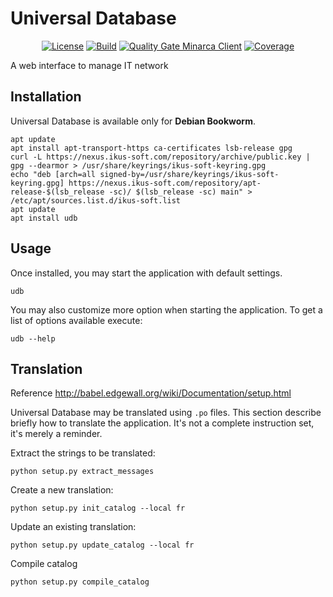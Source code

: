 # Universal Database

<p align="center">
<a href="LICENSE"><img alt="License" src="https://img.shields.io/badge/license-GPL--3.0-orange"></a>
<a href="https://gitlab.com/ikus-soft/udb/pipelines"><img alt="Build" src="https://gitlab.com/ikus-soft/udb/badges/master/pipeline.svg"></a>
<a href="https://sonar.ikus-soft.com/dashboard?id=udb"><img alt="Quality Gate Minarca Client" src="https://sonar.ikus-soft.com/api/project_badges/measure?project=udb&metric=alert_status"></a>
<a href="https://sonar.ikus-soft.com/dashboard?id=udb"><img alt="Coverage" src="https://sonar.ikus-soft.com/api/project_badges/measure?project=udb&metric=coverage"></a>
</p>

A web interface to manage IT network

## Installation

Universal Database is available only for **Debian Bookworm**.

    apt update
    apt install apt-transport-https ca-certificates lsb-release gpg
    curl -L https://nexus.ikus-soft.com/repository/archive/public.key | gpg --dearmor > /usr/share/keyrings/ikus-soft-keyring.gpg
    echo "deb [arch=all signed-by=/usr/share/keyrings/ikus-soft-keyring.gpg] https://nexus.ikus-soft.com/repository/apt-release-$(lsb_release -sc)/ $(lsb_release -sc) main" > /etc/apt/sources.list.d/ikus-soft.list
    apt update
    apt install udb

## Usage

Once installed, you may start the application with default settings.

    udb

You may also customize more option when starting the application. To get a list of options available execute:

    udb --help

## Translation

Reference http://babel.edgewall.org/wiki/Documentation/setup.html

Universal Database may be translated using `.po` files. This section describe briefly
how to translate the application. It's not a complete instruction set, it's merely a reminder.

Extract the strings to be translated:

    python setup.py extract_messages

Create a new translation:

    python setup.py init_catalog --local fr

Update an existing translation:

    python setup.py update_catalog --local fr

Compile catalog

    python setup.py compile_catalog
